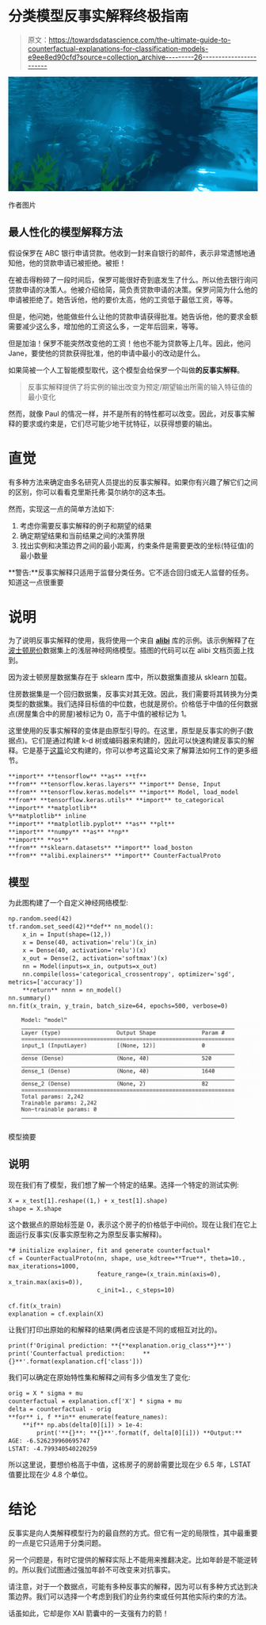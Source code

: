 # 分类模型反事实解释终极指南

> 原文：<https://towardsdatascience.com/the-ultimate-guide-to-counterfactual-explanations-for-classification-models-e9ee8ed90cfd?source=collection_archive---------26----------------------->

![](img/3898757ec7104f2a9ac7b9e3ab7dd1df.png)

作者图片

## 最人性化的模型解释方法

假设保罗在 ABC 银行申请贷款。他收到一封来自银行的邮件，表示非常遗憾地通知他，他的贷款申请已被拒绝。被拒！

在被击得粉碎了一段时间后，保罗可能很好奇到底发生了什么。所以他去银行询问贷款申请的决策人。他被介绍给简，简负责贷款申请的决策。保罗问简为什么他的申请被拒绝了。她告诉他，他的要价太高，他的工资低于最低工资，等等。

但是，他问她，他能做些什么让他的贷款申请获得批准。她告诉他，他的要求金额需要减少这么多，增加他的工资这么多，一定年后回来，等等。

但是加油！保罗不能突然改变他的工资！他也不能为贷款等上几年。因此，他问 Jane，要使他的贷款获得批准，他的申请中最小的改动是什么。

如果简被一个人工智能模型取代，这个模型会给保罗一个叫做**的反事实解释**。

> 反事实解释提供了将实例的输出改变为预定/期望输出所需的输入特征值的最小变化

然而，就像 Paul 的情况一样，并不是所有的特性都可以改变。因此，对反事实解释的要求或约束是，它们尽可能少地干扰特征，以获得想要的输出。

# 直觉

有多种方法来确定由多名研究人员提出的反事实解释。如果你有兴趣了解它们之间的区别，你可以看看克里斯托弗·莫尔纳尔的这本[书](https://christophm.github.io/interpretable-ml-book/counterfactual.html)。

然而，实现这一点的简单方法如下:

1.  考虑你需要反事实解释的例子和期望的结果
2.  确定期望结果和当前结果之间的决策界限
3.  找出实例和决策边界之间的最小距离，约束条件是需要更改的坐标(特征值)的最小数量

**警告:**反事实解释只适用于监督分类任务。它不适合回归或无人监督的任务。知道这一点很重要

# 说明

为了说明反事实解释的使用，我将使用一个来自 [**alibi**](https://docs.seldon.io/projects/alibi/en/stable/examples/cfproto_housing.html) 库的示例。该示例解释了在[波士顿房价](http://lib.stat.cmu.edu/datasets/boston)数据集上的浅层神经网络模型。插图的代码可以在 alibi 文档页面上找到。

因为波士顿房屋数据集存在于 sklearn 库中，所以数据集直接从 sklearn 加载。

住房数据集是一个回归数据集，反事实对其无效。因此，我们需要将其转换为分类类型的数据集。我们选择目标值的中位数，也就是房价。价格低于中值的任何数据点(房屋集合中的房屋)被标记为 0，高于中值的被标记为 1。

这里使用的反事实解释的变体是由原型引导的。在这里，原型是反事实的例子(数据点)。它们是通过构建 k-d 树或编码器来构建的，因此可以快速构建反事实的解释。它是基于[这篇](https://arxiv.org/pdf/1907.02584.pdf)论文构建的，你可以参考这篇论文来了解算法如何工作的更多细节。

```
**import** **tensorflow** **as** **tf**
**from** **tensorflow.keras.layers** **import** Dense, Input
**from** **tensorflow.keras.models** **import** Model, load_model
**from** **tensorflow.keras.utils** **import** to_categorical
**import** **matplotlib**
%**matplotlib** inline
**import** **matplotlib.pyplot** **as** **plt**
**import** **numpy** **as** **np**
**import** **os**
**from** **sklearn.datasets** **import** load_boston
**from** **alibi.explainers** **import** CounterFactualProto
```

## 模型

为此图构建了一个自定义神经网络模型:

```
np.random.seed(42)
tf.random.set_seed(42)**def** nn_model():
    x_in = Input(shape=(12,))
    x = Dense(40, activation='relu')(x_in)
    x = Dense(40, activation='relu')(x)
    x_out = Dense(2, activation='softmax')(x)
    nn = Model(inputs=x_in, outputs=x_out)
    nn.compile(loss='categorical_crossentropy', optimizer='sgd', metrics=['accuracy'])
    **return** nnnn = nn_model()
nn.summary()
nn.fit(x_train, y_train, batch_size=64, epochs=500, verbose=0)
```

![](img/dee1b97cf3bc22805ad9141055cfc388.png)

模型摘要

## 说明

现在我们有了模型，我们想了解一个特定的结果。选择一个特定的测试实例:

```
X = x_test[1].reshape((1,) + x_test[1].shape)
shape = X.shape
```

这个数据点的原始标签是 0，表示这个房子的价格低于中间价。现在让我们在它上面运行反事实(反事实原型称之为原型反事实解释)。

```
*# initialize explainer, fit and generate counterfactual*
cf = CounterFactualProto(nn, shape, use_kdtree=**True**, theta=10., max_iterations=1000,
                         feature_range=(x_train.min(axis=0), x_train.max(axis=0)),
                         c_init=1., c_steps=10)

cf.fit(x_train)
explanation = cf.explain(X)
```

让我们打印出原始的和解释的结果(两者应该是不同的或相互对比的)。

```
print(f'Original prediction: **{**explanation.orig_class**}**')
print('Counterfactual prediction:     **{}**'.format(explanation.cf['class']))
```

我们可以确定在原始特性集和解释之间有多少值发生了变化:

```
orig = X * sigma + mu
counterfactual = explanation.cf['X'] * sigma + mu
delta = counterfactual - orig
**for** i, f **in** enumerate(feature_names):
    **if** np.abs(delta[0][i]) > 1e-4:
        print('**{}**: **{}**'.format(f, delta[0][i])) **Output:** AGE: -6.526239960695747
LSTAT: -4.799340540220259
```

所以这里说，要想价格高于中值，这栋房子的房龄需要比现在少 6.5 年，LSTAT 值要比现在少 4.8 个单位。

# 结论

反事实是向人类解释模型行为的最自然的方式。但它有一定的局限性，其中最重要的一点是它只适用于分类问题。

另一个问题是，有时它提供的解释实际上不能用来推翻决定。比如年龄是不能逆转的。所以我们试图通过强加年龄不可改变来对抗事实。

请注意，对于一个数据点，可能有多种反事实的解释，因为可以有多种方式达到决策边界。我们可以选择一个考虑到我们的业务约束或任何其他实际约束的方法。

话虽如此，它却是你 XAI 箭囊中的一支强有力的箭！
